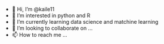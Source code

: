 - 👋 Hi, I’m @kaile11
- 👀 I’m interested in python and R
- 🌱 I’m currently learning data science and matchine learning
- 💞️ I’m looking to collaborate on ...
- 📫 How to reach me ...

<!---
kaile11/kaile11 is a ✨ special ✨ repository because its `README.md` (this file) appears on your GitHub profile.
You can click the Preview link to take a look at your changes.
--->
